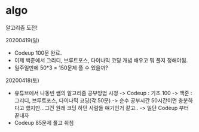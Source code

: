 # algo
알고리즘 도전!

20200419(일)
  - Codeup 100문 완료.
  - 이제 백준에서 그리디, 브루트포스, 다이나믹 코딩 개념 배우고 뭐 풀지 정해야됨.
  - 일주일만에 50*3 = 150문제 풀 수 있을까?


20200418(토)
  - 유튜브에서 나동빈 쌤의 알고리즘 공부방법 시청
    -> Codeup : 기초 100
    -> 백준 : 그리디, 브루트포스, 다이나믹 코딩(각 50문)
    -> 순수 공부시간 50시간이면 충분하다고 했지만...그건 원래 코딩 하던 사람들 얘기인거 같고..
    -> 일단 Codeup 부터 끝내자
  - Codeup 85문제 풀고 취침
